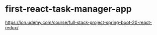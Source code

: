# first-react-task-manager-app
https://ion.udemy.com/course/full-stack-project-spring-boot-20-react-redux/

